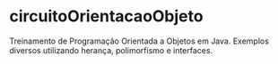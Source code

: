 # circuitoOrientacaoObjeto

Treinamento de Programação Orientada a Objetos em Java. Exemplos diversos utilizando herança, polimorfismo e interfaces.
